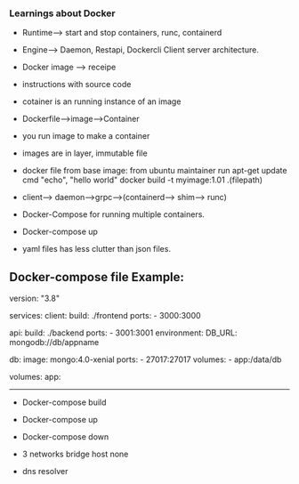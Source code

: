 ### Learnings about Docker 
* Runtime--> start and stop containers, runc, containerd

* Engine--> Daemon, Restapi, Dockercli Client server architecture.

* Docker image --> receipe
* instructions with source code
* cotainer is an running instance of an image

* Dockerfile-->image-->Container
* you run image to make a container

* images are in layer, immutable file

* docker file from base image:
    from ubuntu
    maintainer
    run apt-get update
    cmd "echo", "hello world"
    docker build -t myimage:1.01 .(filepath)

* client--> daemon-->grpc-->(containerd--> shim--> runc)

* Docker-Compose for running multiple containers.

* Docker-compose up

* yaml files has less clutter than json files.

Docker-compose file Example:
----
version: "3.8"

services:
  client:
    build: ./frontend
    ports:
      - 3000:3000

  api:
    build: ./backend
    ports:
      - 3001:3001
    environment:
      DB_URL: mongodb://db/appname

  db:
    image: mongo:4.0-xenial
    ports:
      - 27017:27017
    volumes:
      - app:/data/db

volumes:
  app:

----

* Docker-compose build
* Docker-compose up
* Docker-compose down

* 3 networks bridge host none
* dns resolver